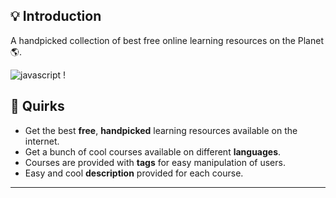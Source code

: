 
## 💡 Introduction

A handpicked collection of best free online learning resources on the Planet 🌎.

![javascript](https://img.shields.io/badge/-javascript-yellow) !
## 🤩 Quirks 

- Get the best **free**, **handpicked** learning resources available on the internet.
- Get a bunch of cool courses available on different **languages**.
- Courses are provided with **tags** for easy manipulation of users.
- Easy and cool **description** provided for each course.
---

